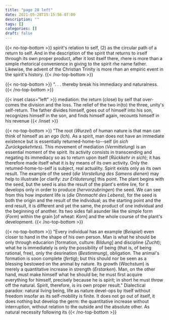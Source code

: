 ```yaml
---
title: "page 28 left"
date: 2021-05-28T15:15:56-07:00
description: ""
tags: []
categories: []
draft: false
---
```

{{< no-top-bottom >}}
spirit's relation to self, (2) as the circular path of a return to self. And in the description of the spirit that returns to irself through its own proper product, after it lost itself there, rhere is more than a simple rhetorical convenience in giving to the spirit rhe name father. Likewise, the advent of the Christian Trinity is more rhan an empiric event in the spirit's history.
 {{< /no-top-bottom >}}

{{< no-top-bottom >}}
 ". . . thereby break his immediacy and naturalness.
{{< /no-top-bottom >}}

{{< inset class="left" >}} 
mediation: the return (close) by self that over- comes the division and the loss. The relief of the two in(to) the three, unity's self-return. The father divides himself, goes out of himself into his son, recognizes himself in the son, and finds himself again, recounts himself in his revenue
{{< /inset >}}

 {{< no-top-bottom >}}
"The root (*Wurzel*) of human nature is that man can think of himself as an *ego* (*Ich*). As a spirit, man does not have an immediate existence but is essentially returned-home-to--self (*in sich Zurückgekehrtes*). This movement of mediation (*Vermittelung*) is an essential moment of the spirit. Its activity consists in transcending and negating its immediacy so as to return upon itself (*Rückkehr in sich*); it has therefore made itself what it is by means of its own activity. Only the retumed-home-to-self is subject, real actuality. Spirit exists only as its own result. The example of the seed (*die Vorstellung des Samens dienen*) may help to illustrate [or clarify: *zur Erläuterung*] this point.  The plant begins with the seed, but the seed is also the result of the plant's entire lire, for it develops only in order to produce (*hervorzubringen*) the seed. We can see from this how impotent life is (*die Ohnmacht des Lebens*), for the seed is both the origin and the result of the individual; as the starting point and the end result, it is different and yet the same, the product of one individual and the beginning of another. Its two sides fall asunder like the simple form (*Form*) within the grain [of wheat: *Korn*] and the whole course of the plant's development. 
{{< /no-top-bottom >}}

{{< no-top-bottom >}}
"Every individual has an example (*Beispiel*) even closer to hand in the shape of his own person. Man is what he should be only through educarion [formation, culture: *Bildung*] and discipline (*Zucht*); what he is immediately is only the possibility of being (that is, of being rational, free), only the desrination (*Bestimmung*), obligation. The animal's formation is soon complete (*fertig*); but this should nor be seen as a blessing bestowed on the animal by nature. Its growth (*Wachstum*) is merely a quantitative increase in strength (*Erstarken*). Man, on the other hand, must make himself what he should be; he must first acquire everything for himself, precisely because he is spirit; in short he must throw off the natural. Spirit, therefore, is irs own proper result." Dialectical paradox: natural living being, life as nature devel-ops by itself without freedom insofar as its self-mobility is finite. It does not go out of itself, it does nothing but develop the germ: the quantitative increase without interruption, without relation to the outside and the absolute other. As natural necessity following its
{{< /no-top-bottom >}}
